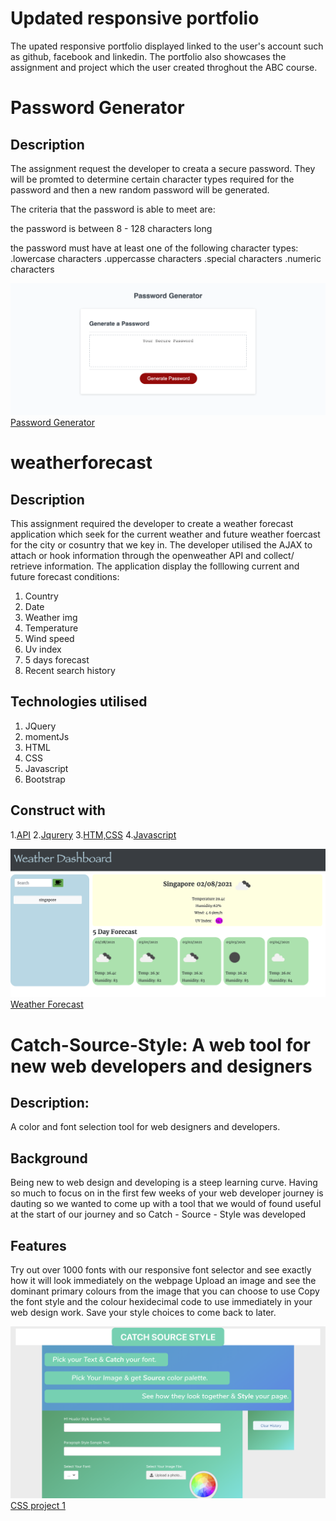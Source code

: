 


# Updated responsive portfolio

The upated responsive portfolio displayed linked to the user's account such as github, facebook and linkedin. The portfolio also showcases the assignment and project which the user created throghout the ABC course.


# Password Generator

## Description

The assignment request the developer to creata a secure password. They will be promted to determine certain character types required for the password and then a new random password will be generated.


The criteria that the password is able to meet are:

the password is between 8 - 128 characters long

the password must have at least one of the following character types:
.lowercase characters
.uppercasse characters
.special characters
.numeric characters

![alt text](https://github.com/carefree2706/-responsivePortfolio/blob/main/assets/images/passwordGenerator.png "password generator")
[Password Generator](https://github.com/carefree2706/passwordGenerator) 

# weatherforecast

## Description

This assignment required the developer to create a weather forecast application which seek for the current weather and future weather foercast for the city or cosuntry that we key in. The developer utilised the AJAX to attach or hook information through the openweather API and collect/ retrieve information. The application display the folllowing current and future forecast conditions:

1. Country
2. Date
3. Weather img 
4. Temperature
5. Wind speed
6. Uv index
7. 5 days forecast
8. Recent search history 

## Technologies utilised

1. JQuery 
2. momentJs
3. HTML
4. CSS
3. Javascript
4. Bootstrap

## Construct with

1.[API](https://openweathermap.org/api)
2.[Jqurery](https://api.jquery.com)
3.[HTM,CSS](https://www.w3schools.com/html/)
4.[Javascript](https://www.javascript.com)


![alt text](https://github.com/carefree2706/-responsivePortfolio/blob/main/assets/images/weatherForecast.png "weather forecast")
[Weather Forecast](https://github.com/carefree2706/weatherforecast) 

# Catch-Source-Style: A web tool for new web developers and designers

## Description:
A color and font selection tool for web designers and developers.

## Background
Being new to web design and developing is a steep learning curve. Having so much to focus on in the first few weeks of your web developer journey is dauting so we wanted to come up with a tool that we would of found useful at the start of our journey and so Catch - Source - Style was developed

## Features
Try out over 1000 fonts with our responsive font selector and see exactly how it will look immediately on the webpage Upload an image and see the dominant primary colours from the image that you can choose to use Copy the font style and the colour hexidecimal code to use immediately in your web design work. Save your style choices to come back to later.

![alt text](https://github.com/carefree2706/-responsivePortfolio/blob/main/assets/images/project1.png "project 1")
[CSS project 1](https://github.com/bencyna/Catch-Source-Style) 
